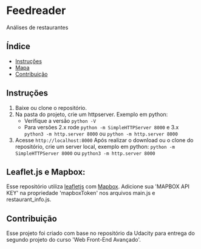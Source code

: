 # Feedreader

Análises de restaurantes

## Índice

- [Instruções](#instrucoes)
- [Mapa](#user-content-leafletjs-and-mapbox)
- [Contribuição](#contribuicao)

## Instruções

1. Baixe ou clone o repositório.
2. Na pasta do projeto, crie um httpserver. Exemplo em python:
    - Verifique a versão `python -V`
    - Para versões 2.x rode `python -m SimpleHTTPServer 8000` e 3.x `python3 -m http.server 8000` ou `python -m http.server 8000`
3. Acesse `http://localhost:8000` Após realizar o download ou o clone do repositório, crie um server local, exemplo em python: `python -m SimpleHTTPServer 8000` ou `python3 -m http.server 8000`

## Leaflet.js e Mapbox:

Esse repositório utiliza [leafletjs](https://leafletjs.com/) com [Mapbox](https://www.mapbox.com/). Adicione sua 'MAPBOX API KEY' na propriedade 'mapboxToken' nos arquivos main.js e restaurant_info.js.

## Contribuição

Esse projeto foi criado com base no repositório da Udacity para entrega do segundo projeto do curso 'Web Front-End Avançado'.
